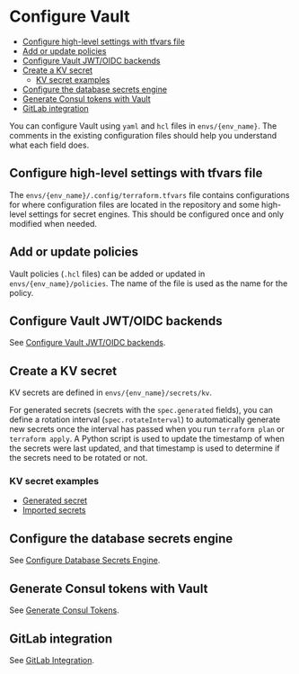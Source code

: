 # Configure Vault

- [Configure high-level settings with tfvars file](#configure-high-level-settings-with-tfvars-file)
- [Add or update policies](#add-or-update-policies)
- [Configure Vault JWT/OIDC backends](#configure-vault-jwtoidc-backends)
- [Create a KV secret](#create-a-kv-secret)
  - [KV secret examples](#kv-secret-examples)
- [Configure the database secrets engine](#configure-the-database-secrets-engine)
- [Generate Consul tokens with Vault](#generate-consul-tokens-with-vault)
- [GitLab integration](#gitlab-integration)

You can configure Vault using `yaml` and `hcl` files in `envs/{env_name}`. The comments in the existing configuration files should help you understand what each field does.

## Configure high-level settings with tfvars file

The `envs/{env_name}/.config/terraform.tfvars` file contains configurations for where configuration files are located in the repository and some high-level settings for secret engines. This should be configured once and only modified when needed.

## Add or update policies

Vault policies (`.hcl` files) can be added or updated in `envs/{env_name}/policies`. The name of the file is used as the name for the policy.

## Configure Vault JWT/OIDC backends

See [Configure Vault JWT/OIDC backends](/docs/configure-vault-jwtoidc-backends.md).

## Create a KV secret

KV secrets are defined in `envs/{env_name}/secrets/kv`.

For generated secrets (secrets with the `spec.generated` fields), you can define a rotation interval (`spec.rotateInterval`) to automatically generate new secrets once the interval has passed when you run `terraform plan` or `terraform apply`. A Python script is used to update the timestamp of when the secrets were last updated, and that timestamp is used to determine if the secrets need to be rotated or not.

### KV secret examples

- [Generated secret](/examples/secrets/kv/kvv2.yaml)
- [Imported secrets](/examples/secrets/kv/imports/kvv2-import.yaml)

## Configure the database secrets engine

See [Configure Database Secrets Engine](/docs/configure-database-secrets-engine.md).

## Generate Consul tokens with Vault

See [Generate Consul Tokens](/docs/generate-consul-tokens.md).

## GitLab integration

See [GitLab Integration](/docs/gitlab-integration.md).
